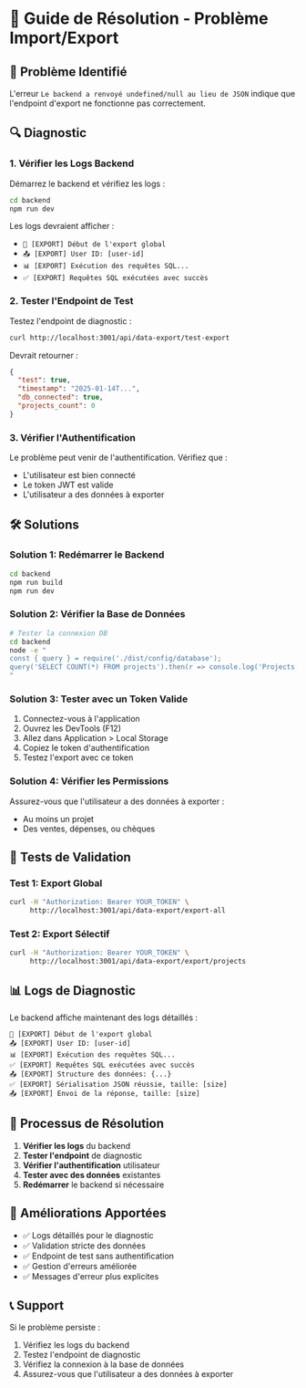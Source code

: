 # 🔧 Guide de Résolution - Problème Import/Export

## 🚨 Problème Identifié

L'erreur `Le backend a renvoyé undefined/null au lieu de JSON` indique que l'endpoint d'export ne fonctionne pas correctement.

## 🔍 Diagnostic

### 1. Vérifier les Logs Backend

Démarrez le backend et vérifiez les logs :

```bash
cd backend
npm run dev
```

Les logs devraient afficher :
- `🚀 [EXPORT] Début de l'export global`
- `📤 [EXPORT] User ID: [user-id]`
- `📊 [EXPORT] Exécution des requêtes SQL...`
- `✅ [EXPORT] Requêtes SQL exécutées avec succès`

### 2. Tester l'Endpoint de Test

Testez l'endpoint de diagnostic :

```bash
curl http://localhost:3001/api/data-export/test-export
```

Devrait retourner :
```json
{
  "test": true,
  "timestamp": "2025-01-14T...",
  "db_connected": true,
  "projects_count": 0
}
```

### 3. Vérifier l'Authentification

Le problème peut venir de l'authentification. Vérifiez que :
- L'utilisateur est bien connecté
- Le token JWT est valide
- L'utilisateur a des données à exporter

## 🛠️ Solutions

### Solution 1: Redémarrer le Backend

```bash
cd backend
npm run build
npm run dev
```

### Solution 2: Vérifier la Base de Données

```bash
# Tester la connexion DB
cd backend
node -e "
const { query } = require('./dist/config/database');
query('SELECT COUNT(*) FROM projects').then(r => console.log('Projects:', r.rows[0])).catch(e => console.error('DB Error:', e));
"
```

### Solution 3: Tester avec un Token Valide

1. Connectez-vous à l'application
2. Ouvrez les DevTools (F12)
3. Allez dans Application > Local Storage
4. Copiez le token d'authentification
5. Testez l'export avec ce token

### Solution 4: Vérifier les Permissions

Assurez-vous que l'utilisateur a des données à exporter :
- Au moins un projet
- Des ventes, dépenses, ou chèques

## 🧪 Tests de Validation

### Test 1: Export Global
```bash
curl -H "Authorization: Bearer YOUR_TOKEN" \
     http://localhost:3001/api/data-export/export-all
```

### Test 2: Export Sélectif
```bash
curl -H "Authorization: Bearer YOUR_TOKEN" \
     http://localhost:3001/api/data-export/export/projects
```

## 📊 Logs de Diagnostic

Le backend affiche maintenant des logs détaillés :

```
🚀 [EXPORT] Début de l'export global
📤 [EXPORT] User ID: [user-id]
📊 [EXPORT] Exécution des requêtes SQL...
✅ [EXPORT] Requêtes SQL exécutées avec succès
📤 [EXPORT] Structure des données: {...}
✅ [EXPORT] Sérialisation JSON réussie, taille: [size]
📤 [EXPORT] Envoi de la réponse, taille: [size]
```

## 🔄 Processus de Résolution

1. **Vérifier les logs** du backend
2. **Tester l'endpoint** de diagnostic
3. **Vérifier l'authentification** utilisateur
4. **Tester avec des données** existantes
5. **Redémarrer** le backend si nécessaire

## 🚀 Améliorations Apportées

- ✅ Logs détaillés pour le diagnostic
- ✅ Validation stricte des données
- ✅ Endpoint de test sans authentification
- ✅ Gestion d'erreurs améliorée
- ✅ Messages d'erreur plus explicites

## 📞 Support

Si le problème persiste :
1. Vérifiez les logs du backend
2. Testez l'endpoint de diagnostic
3. Vérifiez la connexion à la base de données
4. Assurez-vous que l'utilisateur a des données à exporter
